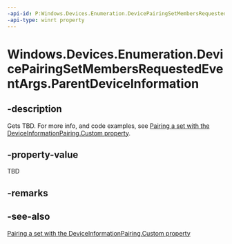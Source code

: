 ```yaml
---
-api-id: P:Windows.Devices.Enumeration.DevicePairingSetMembersRequestedEventArgs.ParentDeviceInformation
-api-type: winrt property
---
```


# Windows.Devices.Enumeration.DevicePairingSetMembersRequestedEventArgs.ParentDeviceInformation

<!--
public Windows.Devices.Enumeration.DeviceInformation ParentDeviceInformation { get; }
-->


## -description

Gets TBD. For more info, and code examples, see [Pairing a set with the DeviceInformationPairing.Custom property](/windows/uwp/devices-sensors/pairing-a-set).

## -property-value

TBD

## -remarks

## -see-also

[Pairing a set with the DeviceInformationPairing.Custom property](/windows/uwp/devices-sensors/pairing-a-set)
